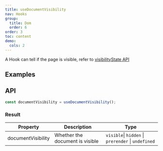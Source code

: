 ```yaml
---
title: useDocumentVisibility
nav: Hooks
group:
  title: Dom
  order: 6
order: 3
toc: content
demo:
  cols: 2
---
```


A Hook can tell if the page is visible, refer to [visibilityState API](https://developer.mozilla.org/docs/Web/API/Document/visibilityState)

## Examples

<code src="./demo/demo1.tsx"></code>

## API

```typescript
const documentVisibility = useDocumentVisibility();
```

### Result

| Property | Description | Type |
| --- | --- | --- |
| documentVisibility | Whether the document is visible | `visible`\| `hidden` \| `prerender` \| `undefined` |
